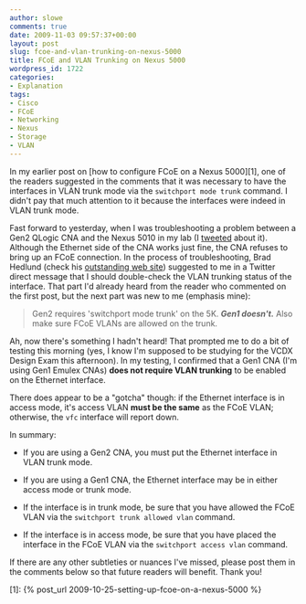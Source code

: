 ```yaml
---
author: slowe
comments: true
date: 2009-11-03 09:57:37+00:00
layout: post
slug: fcoe-and-vlan-trunking-on-nexus-5000
title: FCoE and VLAN Trunking on Nexus 5000
wordpress_id: 1722
categories:
- Explanation
tags:
- Cisco
- FCoE
- Networking
- Nexus
- Storage
- VLAN
---
```


In my earlier post on [how to configure FCoE on a Nexus 5000][1], one of the readers suggested in the comments that it was necessary to have the interfaces in VLAN trunk mode via the `switchport mode trunk` command. I didn't pay that much attention to it because the interfaces were indeed in VLAN trunk mode.

Fast forward to yesterday, when I was troubleshooting a problem between a Gen2 QLogic CNA and the Nexus 5010 in my lab (I [tweeted](https://twitter.com/scott_lowe/statuses/5371829429) about it). Although the Ethernet side of the CNA works just fine, the CNA refuses to bring up an FCoE connection. In the process of troubleshooting, Brad Hedlund (check his [outstanding web site](http://www.internetworkexpert.org/)) suggested to me in a Twitter direct message that I should double-check the VLAN trunking status of the interface. That part I'd already heard from the reader who commented on the first post, but the next part was new to me (emphasis mine):

>Gen2 requires 'switchport mode trunk' on the 5K. _**Gen1 doesn't.**_ Also make sure FCoE VLANs are allowed on the trunk.

Ah, now there's something I hadn't heard! That prompted me to do a bit of testing this morning (yes, I know I'm supposed to be studying for the VCDX Design Exam this afternoon). In my testing, I confirmed that a Gen1 CNA (I'm using Gen1 Emulex CNAs) **does not require VLAN trunking** to be enabled on the Ethernet interface.

There does appear to be a "gotcha" though: if the Ethernet interface is in access mode, it's access VLAN **must be the same** as the FCoE VLAN; otherwise, the `vfc` interface will report down.

In summary:

* If you are using a Gen2 CNA, you must put the Ethernet interface in VLAN trunk mode.

* If you are using a Gen1 CNA, the Ethernet interface may be in either access mode or trunk mode.

* If the interface is in trunk mode, be sure that you have allowed the FCoE VLAN via the `switchport trunk allowed vlan` command.

* If the interface is in access mode, be sure that you have placed the interface in the FCoE VLAN via the `switchport access vlan` command.

If there are any other subtleties or nuances I've missed, please post them in the comments below so that future readers will benefit. Thank you!

[1]: {% post_url 2009-10-25-setting-up-fcoe-on-a-nexus-5000 %}
